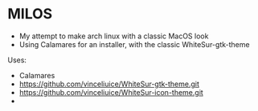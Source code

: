 # MILOS

- My attempt to make arch linux with a classic MacOS look
- Using Calamares for an installer, with the classic WhiteSur-gtk-theme

Uses:
- Calamares
- https://github.com/vinceliuice/WhiteSur-gtk-theme.git
- https://github.com/vinceliuice/WhiteSur-icon-theme.git
- 